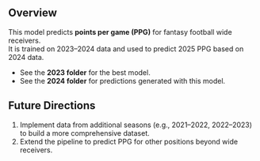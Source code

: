 ## Overview
This model predicts **points per game (PPG)** for fantasy football wide receivers.  
It is trained on 2023–2024 data and used to predict 2025 PPG based on 2024 data.  

- See the **2023 folder** for the best model.  
- See the **2024 folder** for predictions generated with this model.  

## Future Directions
1. Implement data from additional seasons (e.g., 2021–2022, 2022–2023) to build a more comprehensive dataset.  
2. Extend the pipeline to predict PPG for other positions beyond wide receivers.  
